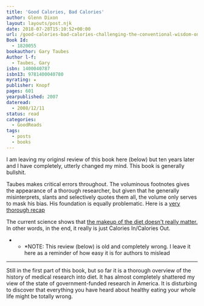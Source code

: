 ```yaml
---
title: 'Good Calories, Bad Calories'
author: Glenn Dixon
layout: layouts/post.njk
date: 2018-07-28T15:10:52+00:00
url: /good-calories-bad-calories-challenging-the-conventional-wisdom-on-diet-weight-control-and-disease/
Book Id:
  - 1820055
bookauthor: Gary Taubes
Author l-f:
  - Taubes, Gary
isbn: 1400040787
isbn13: 9781400040780
myrating: ★
publisher: Knopf
pages: 601
yearpublished: 2007
dateread:
  - 2008/12/11
status: read
categories:
  - GoodReads
tags:
  - posts
  - books
---
```

I am leaving my originsl review of this book here (below) but ten years later and I have completely, utterly changed my mind. This book is generally bullshit.

<!-- excerpt -->
Taubes makes critical errors throughout. The voluminous footnotes gives the appearance of a thorough researcher, but given that he generally misinterprets, slants and selectively quotes them all, the volume only serves to mask his bias. His foundation is equally problematic. Here is a [very thorough recap][1]

The current science shows that [the makeup of the diet doesn't really matter.][2] In other words, in the end, it really is just Calories In/Calories Out.

* * *NOTE: This review (below) is old and completely wrong. I leave it here as a reminder of how easy it is for authors to mislead

  
---  
Still in the first part of this book, but so far it is a thorough overview of the history of medical research into diet. It has almost completely shattered my view of the state of government-funded research in America. It is disturbing to discover that everything you have heard about healthy eating your whole life might be totally wrong.</p>

 [1]: http://anthonycolpo.com/the-art-of-bullshit-part-1-gary-taubes-and-nusi/
 [2]: https://examine.com/nutrition/low-fat-vs-low-carb-for-weight-loss/